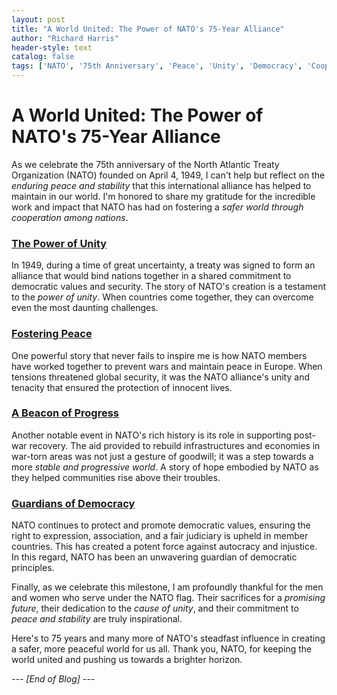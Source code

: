 ```yaml
---
layout: post
title: "A World United: The Power of NATO's 75-Year Alliance"
author: "Richard Harris"
header-style: text
catalog: false
tags: ['NATO', '75th Anniversary', 'Peace', 'Unity', 'Democracy', 'Cooperation', 'Security', 'History']
---
```


# A World United: The Power of NATO's 75-Year Alliance

As we celebrate the 75th anniversary of the North Atlantic Treaty Organization (NATO) founded on April 4, 1949, I can't help but reflect on the *enduring peace and stability* that this international alliance has helped to maintain in our world. I'm honored to share my gratitude for the incredible work and impact that NATO has had on fostering a *safer world through cooperation among nations*.

### [The Power of Unity](#) 

In 1949, during a time of great uncertainty, a treaty was signed to form an alliance that would bind nations together in a shared commitment to democratic values and security. The story of NATO's creation is a testament to the *power of unity*. When countries come together, they can overcome even the most daunting challenges.

### [Fostering Peace](#) 

One powerful story that never fails to inspire me is how NATO members have worked together to prevent wars and maintain peace in Europe. When tensions threatened global security, it was the NATO alliance's unity and tenacity that ensured the protection of innocent lives.

### [A Beacon of Progress](#) 

Another notable event in NATO's rich history is its role in supporting post-war recovery. The aid provided to rebuild infrastructures and economies in war-torn areas was not just a gesture of goodwill; it was a step towards a more *stable and progressive world*. A story of hope embodied by NATO as they helped communities rise above their troubles.

### [Guardians of Democracy](#) 

NATO continues to protect and promote democratic values, ensuring the right to expression, association, and a fair judiciary is upheld in member countries. This has created a potent force against autocracy and injustice. In this regard, NATO has been an unwavering guardian of democratic principles.

Finally, as we celebrate this milestone, I am profoundly thankful for the men and women who serve under the NATO flag. Their sacrifices for a *promising future*, their dedication to the *cause of unity*, and their commitment to *peace and stability* are truly inspirational.

Here's to 75 years and many more of NATO's steadfast influence in creating a safer, more peaceful world for us all. Thank you, NATO, for keeping the world united and pushing us towards a brighter horizon. 

*--- [End of Blog] ---*